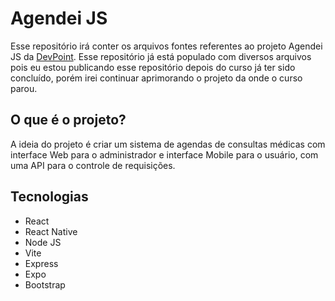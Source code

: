 # Agendei JS
Esse repositório irá conter os arquivos fontes referentes ao projeto Agendei JS da <a href="https://www.youtube.com/@devpoint.oficial">DevPoint</a>. Esse repositório já está populado com diversos arquivos pois eu estou publicando esse repositório depois do curso já ter sido concluído, porém irei continuar aprimorando o projeto da onde o curso parou.

## O que é o projeto?
A ideia do projeto é criar um sistema de agendas de consultas médicas com interface Web para o administrador e interface Mobile para o usuário, com uma API para o controle de requisições.

## Tecnologias
- React
- React Native
- Node JS
- Vite
- Express
- Expo
- Bootstrap
